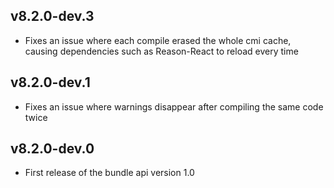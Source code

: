 ## v8.2.0-dev.3

- Fixes an issue where each compile erased the whole cmi cache, causing dependencies such as Reason-React to reload every time

## v8.2.0-dev.1

- Fixes an issue where warnings disappear after compiling the same code twice

## v8.2.0-dev.0

- First release of the bundle api version 1.0
